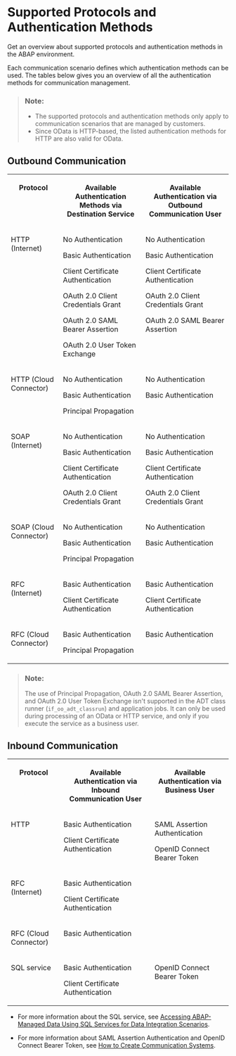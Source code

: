 <!-- loio437e9d41d24349c3a2b363f726022677 -->

# Supported Protocols and Authentication Methods

Get an overview about supported protocols and authentication methods in the ABAP environment.



Each communication scenario defines which authentication methods can be used. The tables below gives you an overview of all the authentication methods for communication management.

> ### Note:  
> -   The supported protocols and authentication methods only apply to communication scenarios that are managed by customers.
> -   Since OData is HTTP-based, the listed authentication methods for HTTP are also valid for OData.



## Outbound Communication


<table>
<tr>
<th valign="top">

Protocol

</th>
<th valign="top">

Available Authentication Methods via Destination Service

</th>
<th valign="top">

Available Authentication via Outbound Communication User

</th>
</tr>
<tr>
<td valign="top">

HTTP \(Internet\)

</td>
<td valign="top">

No Authentication

Basic Authentication

Client Certificate Authentication

OAuth 2.0 Client Credentials Grant

OAuth 2.0 SAML Bearer Assertion

OAuth 2.0 User Token Exchange

</td>
<td valign="top">

No Authentication

Basic Authentication

Client Certificate Authentication

OAuth 2.0 Client Credentials Grant

OAuth 2.0 SAML Bearer Assertion

</td>
</tr>
<tr>
<td valign="top">

HTTP \(Cloud Connector\)

</td>
<td valign="top">

No Authentication

Basic Authentication

Principal Propagation

</td>
<td valign="top">

No Authentication

Basic Authentication

</td>
</tr>
<tr>
<td valign="top">

SOAP \(Internet\)

</td>
<td valign="top">

No Authentication

Basic Authentication

Client Certificate Authentication

OAuth 2.0 Client Credentials Grant

</td>
<td valign="top">

No Authentication

Basic Authentication

Client Certificate Authentication

OAuth 2.0 Client Credentials Grant

</td>
</tr>
<tr>
<td valign="top">

SOAP \(Cloud Connector\)

</td>
<td valign="top">

No Authentication

Basic Authentication

Principal Propagation

</td>
<td valign="top">

No Authentication

Basic Authentication

</td>
</tr>
<tr>
<td valign="top">

RFC \(Internet\)

</td>
<td valign="top">

Basic Authentication

Client Certificate Authentication

</td>
<td valign="top">

Basic Authentication

Client Certificate Authentication

</td>
</tr>
<tr>
<td valign="top">

RFC \(Cloud Connector\)

</td>
<td valign="top">

Basic Authentication

Principal Propagation

</td>
<td valign="top">

Basic Authentication

</td>
</tr>
</table>

> ### Note:  
> The use of Principal Propagation, OAuth 2.0 SAML Bearer Assertion, and OAuth 2.0 User Token Exchange isn't supported in the ADT class runner \(`if_oo_adt_classrun`\) and application jobs. It can only be used during processing of an OData or HTTP service, and only if you execute the service as a business user.



<a name="loio437e9d41d24349c3a2b363f726022677__section_lgb_rc5_wmb"/>

## Inbound Communication


<table>
<tr>
<th valign="top">

Protocol

</th>
<th valign="top">

Available Authentication via Inbound Communication User

</th>
<th valign="top">

Available Authentication via Business User

</th>
</tr>
<tr>
<td valign="top">

HTTP

</td>
<td valign="top">

Basic Authentication

Client Certificate Authentication

</td>
<td valign="top">

SAML Assertion Authentication

OpenID Connect Bearer Token

</td>
</tr>
<tr>
<td valign="top">

RFC \(Internet\)

</td>
<td valign="top">

Basic Authentication

Client Certificate Authentication

</td>
<td valign="top">

 

</td>
</tr>
<tr>
<td valign="top">

RFC \(Cloud Connector\)

</td>
<td valign="top">

Basic Authentication

</td>
<td valign="top">

 

</td>
</tr>
<tr>
<td valign="top">

SQL service

</td>
<td valign="top">

Basic Authentication

Client Certificate Authentication

</td>
<td valign="top">

OpenID Connect Bearer Token

</td>
</tr>
</table>

-   For more information about the SQL service, see [Accessing ABAP-Managed Data Using SQL Services for Data Integration Scenarios](accessing-abap-managed-data-using-sql-services-for-data-integration-scenarios-4082fe1.md).

-   For more information about SAML Assertion Authentication and OpenID Connect Bearer Token, see [How to Create Communication Systems](https://help.sap.com/docs/btp/sap-business-technology-platform/how-to-create-communication-systems?version=Cloud).

